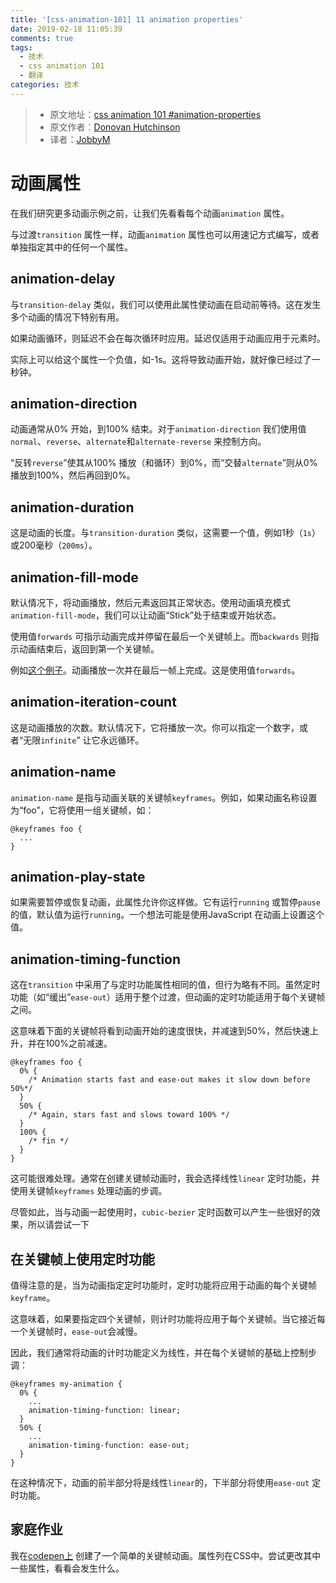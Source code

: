 ```yaml
---
title: '[css-animation-101] 11 animation properties'
date: 2019-02-18 11:05:39
comments: true
tags:
  - 技术
  - css animation 101
  - 翻译
categories: 技术
---
```


> * 原文地址：[css animation 101 #animation-properties](https://cssanimation.rocks/css-animation-101/#animation-properties)
> * 原文作者：[Donovan Hutchinson](https://cssanimation.rocks/)
> * 译者：[JobbyM](https://github.com/JobbyM)

# 动画属性
在我们研究更多动画示例之前，让我们先看看每个动画`animation` 属性。

与过渡`transition` 属性一样，动画`animation` 属性也可以用速记方式编写，或者单独指定其中的任何一个属性。

<!--more-->

## animation-delay
与`transition-delay` 类似，我们可以使用此属性使动画在启动前等待。这在发生多个动画的情况下特别有用。

如果动画循环，则延迟不会在每次循环时应用。延迟仅适用于动画应用于元素时。

实际上可以给这个属性一个负值，如-1s。这将导致动画开始，就好像已经过了一秒钟。

## animation-direction
动画通常从0% 开始，到100% 结束。对于`animation-direction` 我们使用值`normal`、`reverse`、`alternate`和`alternate-reverse` 来控制方向。

“反转`reverse`”使其从100% 播放（和循环）到0%，而“交替`alternate`”则从0% 播放到100%，然后再回到0%。

## animation-duration
这是动画的长度。与`transition-duration` 类似，这需要一个值，例如1秒（`1s`）或200毫秒（`200ms`）。

## animation-fill-mode
默认情况下，将动画播放，然后元素返回其正常状态。使用动画填充模式`animation-fill-mode`，我们可以让动画“Stick”处于结束或开始状态。

使用值`forwards` 可指示动画完成并停留在最后一个关键帧上。而`backwards` 则指示动画结束后，返回到第一个关键帧。

例如[这个例子](http://hop.ie/)。动画播放一次并在最后一帧上完成。这是使用值`forwards`。

## animation-iteration-count
这是动画播放的次数。默认情况下，它将播放一次。你可以指定一个数字，或者“无限`infinite`” 让它永远循环。

## animation-name
`animation-name` 是指与动画关联的关键帧`keyframes`。例如，如果动画名称设置为“foo”，它将使用一组关键帧，如：
```
@keyframes foo {
  ...
}
```

## animation-play-state
如果需要暂停或恢复动画，此属性允许你这样做。它有运行`running` 或暂停`pause` 的值，默认值为运行`running`。一个想法可能是使用JavaScript 在动画上设置这个值。

## animation-timing-function
这在`transition` 中采用了与定时功能属性相同的值，但行为略有不同。虽然定时功能（如“缓出”`ease-out`）适用于整个过渡，但动画的定时功能适用于每个关键帧之间。

这意味着下面的关键帧将看到动画开始的速度很快，并减速到50%，然后快速上升，并在100%之前减速。
```
@keyframes foo {
  0% {
    /* Animation starts fast and ease-out makes it slow down before 50%*/
  }
  50% {
    /* Again, stars fast and slows toward 100% */
  }
  100% {
    /* fin */
  }
}
```

这可能很难处理。通常在创建关键帧动画时，我会选择线性`linear` 定时功能，并使用关键帧`keyframes` 处理动画的步调。

尽管如此，当与动画一起使用时，`cubic-bezier` 定时函数可以产生一些很好的效果，所以请尝试一下

## 在关键帧上使用定时功能
值得注意的是，当为动画指定定时功能时，定时功能将应用于动画的每个关键帧`keyframe`。

这意味着，如果要指定四个关键帧，则计时功能将应用于每个关键帧。当它接近每一个关键帧时，`ease-out`会减慢。

因此，我们通常将动画的计时功能定义为线性，并在每个关键帧的基础上控制步调：
```
@keyframes my-animation {
  0% {
    ...
    animation-timing-function: linear;
  }
  50% {
    ...
    animation-timing-function: ease-out;
  }
}
```

在这种情况下，动画的前半部分将是线性`linear`的，下半部分将使用`ease-out` 定时功能。

## 家庭作业
我在[codepen上](http://codepen.io/donovanh/pen/MYMJRd?editors=010) 创建了一个简单的关键帧动画。属性列在CSS中。尝试更改其中一些属性，看看会发生什么。
